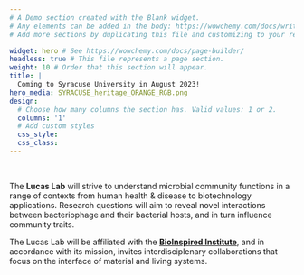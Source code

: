 ```yaml
---
# A Demo section created with the Blank widget.
# Any elements can be added in the body: https://wowchemy.com/docs/writing-markdown-latex/
# Add more sections by duplicating this file and customizing to your requirements.

widget: hero # See https://wowchemy.com/docs/page-builder/
headless: true # This file represents a page section.
weight: 10 # Order that this section will appear.
title: |
  Coming to Syracuse University in August 2023!
hero_media: SYRACUSE_heritage_ORANGE_RGB.png
design:
  # Choose how many columns the section has. Valid values: 1 or 2.
  columns: '1'
  # Add custom styles
  css_style:
  css_class:
---
```


<br>

The **Lucas Lab** will strive to understand microbial community functions in a range of contexts from human health & disease to biotechnology applications. Research questions will aim to reveal novel interactions between bacteriophage and their bacterial hosts, and in turn influence community traits.

The Lucas Lab will be affiliated with the [**BioInspired Institute**](https://bioinspired.syr.edu/), and in accordance with its mission, invites interdisciplenary collaborations that focus on the interface of material and living systems.